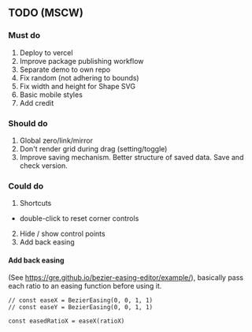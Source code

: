 ## TODO (MSCW)

### Must do

1.  Deploy to vercel
2.  Improve package publishing workflow
3.  Separate demo to own repo
4.  Fix random (not adhering to bounds)
5.  Fix width and height for Shape SVG
6.  Basic mobile styles
7.  Add credit

### Should do

1.  Global zero/link/mirror
2.  Don't render grid during drag (setting/toggle)
3.  Improve saving mechanism. Better structure of saved data. Save and check version.

### Could do

1.  Shortcuts

- double-click to reset corner controls

2.  Hide / show control points
3.  Add back easing

#### Add back easing

(See https://gre.github.io/bezier-easing-editor/example/), basically pass each ratio to an easing function before using it.

```
// const easeX = BezierEasing(0, 0, 1, 1)
// const easeY = BezierEasing(0, 0, 1, 1)

const easedRatioX = easeX(ratioX)
```
